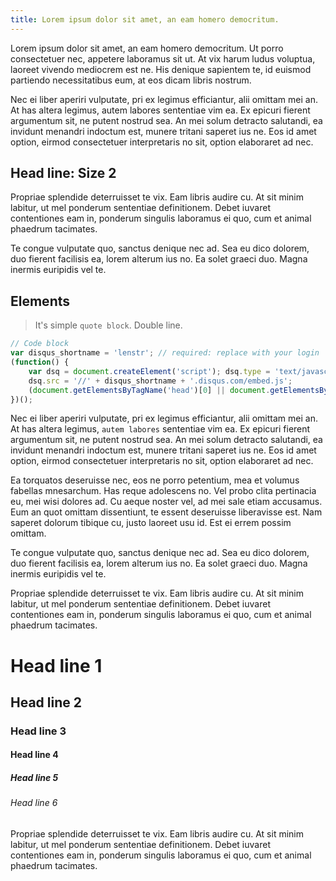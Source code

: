```yaml
---
title: Lorem ip­sum do­lor sit amet, an eam homero dem­ocri­tum.
---
```


Lorem ipsum dolor sit amet, an eam homero democritum. Ut porro consectetuer nec, appetere laboramus sit ut. At vix harum ludus voluptua, laoreet vivendo mediocrem est ne. His denique sapientem te, id euismod partiendo necessitatibus eum, at eos dicam libris nostrum.

Nec ei liber aperiri vulputate, pri ex legimus efficiantur, alii omittam mei an. At has altera legimus, autem labores sententiae vim ea. Ex epicuri fierent argumentum sit, ne putent nostrud sea. An mei solum detracto salutandi, ea invidunt menandri indoctum est, munere tritani saperet ius ne. Eos id amet option, eirmod consectetuer interpretaris no sit, option elaboraret ad nec.

## Head line: Size 2

Propriae splendide deterruisset te vix. Eam libris audire cu. At sit minim labitur, ut mel ponderum sententiae definitionem. Debet iuvaret contentiones eam in, ponderum singulis laboramus ei quo, cum et animal phaedrum tacimates.

Te congue vulputate quo, sanctus denique nec ad. Sea eu dico dolorem, duo fierent facilisis ea, lorem alterum ius no. Ea solet graeci duo. Magna inermis euripidis vel te.

## Elements

> It's simple `quote block`.
> Double line.

```javascript
// Code block
var disqus_shortname = 'lenstr'; // required: replace with your login
(function() {
    var dsq = document.createElement('script'); dsq.type = 'text/javascript'; dsq.async = true;
    dsq.src = '//' + disqus_shortname + '.disqus.com/embed.js';
    (document.getElementsByTagName('head')[0] || document.getElementsByTagName('body')[0]).appendChild(dsq);
})();
```

Nec ei liber aperiri vulputate, pri ex legimus efficiantur, alii omittam mei an. At has altera legimus, `autem labores` sententiae vim ea. Ex epicuri fierent argumentum sit, ne putent nostrud sea. An mei solum detracto salutandi, ea invidunt menandri indoctum est, munere tritani saperet ius ne. Eos id amet option, eirmod consectetuer interpretaris no sit, option elaboraret ad nec.

Ea torquatos deseruisse nec, eos ne porro petentium, mea et volumus fabellas mnesarchum. Has reque adolescens no. Vel probo clita pertinacia eu, mei wisi dolores ad. Cu aeque noster vel, ad mei sale etiam accusamus. Eum an quot omittam dissentiunt, te essent deseruisse liberavisse est. Nam saperet dolorum tibique cu, justo laoreet usu id. Est ei errem possim omittam.

Te congue vulputate quo, sanctus denique nec ad. Sea eu dico dolorem, duo fierent facilisis ea, lorem alterum ius no. Ea solet graeci duo. Magna inermis euripidis vel te.

Propriae splendide deterruisset te vix. Eam libris audire cu. At sit minim labitur, ut mel ponderum sententiae definitionem. Debet iuvaret contentiones eam in, ponderum singulis laboramus ei quo, cum et animal phaedrum tacimates.

# Head line 1

## Head line 2

### Head line 3

#### Head line 4

##### Head line 5

###### Head line 6

Propriae splendide deterruisset te vix. Eam libris audire cu. At sit minim labitur, ut mel ponderum sententiae definitionem. Debet iuvaret contentiones eam in, ponderum singulis laboramus ei quo, cum et animal phaedrum tacimates.
